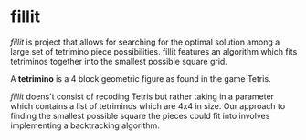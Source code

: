 # fillit
_fillit_ is project that allows for searching for the optimal
solution among a large set of tetrimino piece possibilities.
fillit features an algorithm which fits tetriminos together
into the smallest possible square grid.

A **tetrimino** is a 4 block geometric figure as found in the game
Tetris.

*fillit* doens't consist of recoding Tetris but rather taking in a
parameter which contains a list of tetriminos which are 4x4 in size.
Our approach to finding the smallest possible square the pieces could
fit into involves implementing a backtracking algorithm.
